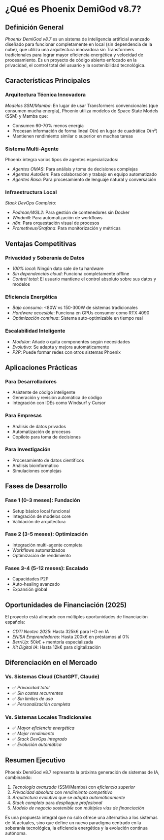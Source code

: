 # ¿Qué es Phoenix DemiGod v8.7?

## Definición General

*Phoenix DemiGod v8.7* es un sistema de inteligencia artificial avanzado diseñado para funcionar completamente en local (sin dependencia de la nube), que utiliza una arquitectura innovadora sin Transformers tradicionales para lograr mayor eficiencia energética y velocidad de procesamiento. Es un proyecto de código abierto enfocado en la privacidad, el control total del usuario y la sostenibilidad tecnológica.

## Características Principales

### Arquitectura Técnica Innovadora

*Modelos SSM/Mamba*: En lugar de usar Transformers convencionales (que consumen mucha energía), Phoenix utiliza modelos de Space State Models (SSM) y Mamba que:
- Consumen 60-70% menos energía
- Procesan información de forma lineal O(n) en lugar de cuadrática O(n²)
- Mantienen rendimiento similar o superior en muchas tareas

### Sistema Multi-Agente

Phoenix integra varios tipos de agentes especializados:
- *Agentes OMAS*: Para análisis y toma de decisiones complejas
- *Agentes AutoGen*: Para colaboración y trabajo en equipo automatizado
- *Agentes Rasa*: Para procesamiento de lenguaje natural y conversación

### Infraestructura Local

*Stack DevOps Completo*:
- *Podman/WSL2*: Para gestión de contenedores sin Docker
- *Windmill*: Para automatización de workflows
- *n8n*: Para orquestación visual de procesos
- *Prometheus/Grafana*: Para monitorización y métricas

## Ventajas Competitivas

### Privacidad y Soberanía de Datos
- *100% local*: Ningún dato sale de tu hardware
- *Sin dependencias cloud*: Funciona completamente offline
- *Control total*: El usuario mantiene el control absoluto sobre sus datos y modelos

### Eficiencia Energética
- *Bajo consumo*: <80W vs 150-300W de sistemas tradicionales
- *Hardware accesible*: Funciona en GPUs consumer como RTX 4090
- *Optimización continua*: Sistema auto-optimizable en tiempo real

### Escalabilidad Inteligente
- *Modular*: Añade o quita componentes según necesidades
- *Evolutivo*: Se adapta y mejora automáticamente
- *P2P*: Puede formar redes con otros sistemas Phoenix

## Aplicaciones Prácticas

### Para Desarrolladores
- Asistente de código inteligente
- Generación y revisión automática de código
- Integración con IDEs como Windsurf y Cursor

### Para Empresas
- Análisis de datos privados
- Automatización de procesos
- Copiloto para toma de decisiones

### Para Investigación
- Procesamiento de datos científicos
- Análisis bioinformático
- Simulaciones complejas

## Fases de Desarrollo

### Fase 1 (0-3 meses): Fundación
- Setup básico local funcional
- Integración de modelos core
- Validación de arquitectura

### Fase 2 (3-5 meses): Optimización
- Integración multi-agente completa
- Workflows automatizados
- Optimización de rendimiento

### Fases 3-4 (5-12 meses): Escalado
- Capacidades P2P
- Auto-healing avanzado
- Expansión global

## Oportunidades de Financiación (2025)

El proyecto está alineado con múltiples oportunidades de financiación española:
- *CDTI Neotec 2025*: Hasta 325k€ para I+D en IA
- *ENISA Emprendedoras*: Hasta 200k€ en préstamos al 0%
- *BerriUp*: 50k€ + mentoría especializada
- *Kit Digital IA*: Hasta 12k€ para digitalización

## Diferenciación en el Mercado

### Vs. Sistemas Cloud (ChatGPT, Claude)
- ✅ *Privacidad total*
- ✅ *Sin costes recurrentes*
- ✅ *Sin límites de uso*
- ✅ *Personalización completa*

### Vs. Sistemas Locales Tradicionales
- ✅ *Mayor eficiencia energética*
- ✅ *Mejor rendimiento*
- ✅ *Stack DevOps integrado*
- ✅ *Evolución automática*

## Resumen Ejecutivo

Phoenix DemiGod v8.7 representa la próxima generación de sistemas de IA, combinando:

1. *Tecnología avanzada* (SSM/Mamba) con *eficiencia superior*
2. *Privacidad absoluta* con *rendimiento competitivo*
3. *Arquitectura evolutiva* que se *adapta automáticamente*
4. *Stack completo* para *despliegue profesional*
5. *Modelo de negocio sostenible* con *múltiples vías de financiación*

Es una propuesta integral que no solo ofrece una alternativa a los sistemas de IA actuales, sino que define un nuevo paradigma centrado en la soberanía tecnológica, la eficiencia energética y la evolución continua autónoma.